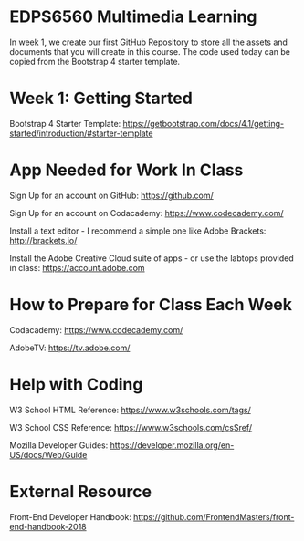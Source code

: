 # EDPS6560 Multimedia Learning

In week 1, we create our first GitHub Repository to store all the assets and documents that you will create in this course. The code used today can be copied from the Bootstrap 4 starter template.  

# Week 1: Getting Started

Bootstrap 4 Starter Template: https://getbootstrap.com/docs/4.1/getting-started/introduction/#starter-template

# App Needed for Work In Class 

Sign Up for an account on GitHub: https://github.com/

Sign Up for an account on Codacademy: https://www.codecademy.com/

Install a text editor - I recommend a simple one like Adobe Brackets: http://brackets.io/

Install the Adobe Creative Cloud suite of apps - or use the labtops provided in class: https://account.adobe.com

# How to Prepare for Class Each Week

Codacademy: https://www.codecademy.com/

AdobeTV: https://tv.adobe.com/

# Help with Coding 

W3 School HTML Reference: https://www.w3schools.com/tags/

W3 School CSS Reference: https://www.w3schools.com/csSref/

Mozilla Developer Guides: https://developer.mozilla.org/en-US/docs/Web/Guide

# External Resource

Front-End Developer Handbook: https://github.com/FrontendMasters/front-end-handbook-2018

